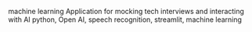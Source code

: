 machine learning Application for mocking tech interviews and interacting with AI
python, Open AI, speech recognition, streamlit, machine learning

